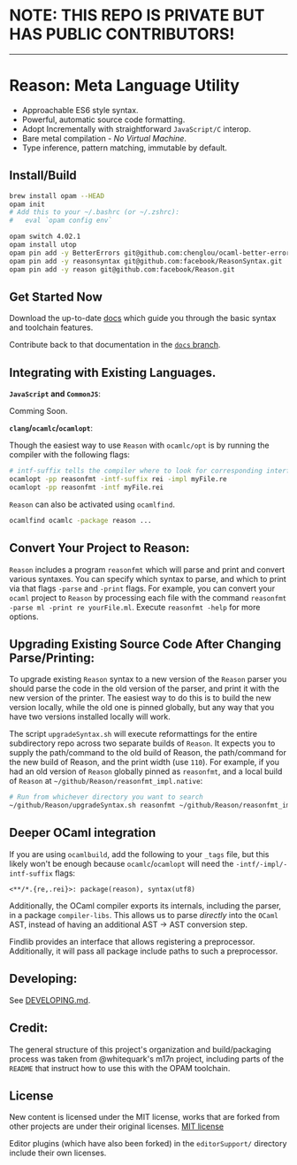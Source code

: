 NOTE: THIS REPO IS PRIVATE BUT HAS PUBLIC CONTRIBUTORS!
=======================================================

-----

Reason: Meta Language Utility
=========================================

- Approachable ES6 style syntax.
- Powerful, automatic source code formatting.
- Adopt Incrementally with straightforward `JavaScript/C` interop.
- Bare metal compilation - *No Virtual Machine*.
- Type inference, pattern matching, immutable by default.

Install/Build
----------
```sh
brew install opam --HEAD
opam init
# Add this to your ~/.bashrc (or ~/.zshrc):
#   eval `opam config env`

opam switch 4.02.1
opam install utop
opam pin add -y BetterErrors git@github.com:chenglou/ocaml-better-errors.git
opam pin add -y reasonsyntax git@github.com:facebook/ReasonSyntax.git
opam pin add -y reason git@github.com:facebook/Reason.git
```

Get Started Now
---------------
Download the up-to-date [docs](https://github.com/facebook/Reason/archive/docs.zip) which guide you through the basic syntax and toolchain features.

Contribute back to that documentation in the [`docs` branch](https://github.com/facebook/Reason/tree/docs).



Integrating with Existing Languages.
------------------------

 **`JavaScript` and `CommonJS`**:

Comming Soon.


**`clang`/`ocamlc`/`ocamlopt`**:

Though the easiest way to use `Reason` with `ocamlc/opt` is by running the compiler with the following flags:
```sh
# intf-suffix tells the compiler where to look for corresponding interface files
ocamlopt -pp reasonfmt -intf-suffix rei -impl myFile.re
ocamlopt -pp reasonfmt -intf myFile.rei
```

`Reason` can also be activated using `ocamlfind`.

``` sh
ocamlfind ocamlc -package reason ...
```

Convert Your Project to Reason:
------------------------------------------------------------
`Reason` includes a program `reasonfmt` which will parse and print and
convert various syntaxes. You can specify which syntax to parse, and
which to print via that flags `-parse` and `-print` flags. For example,
you can convert your `ocaml` project to `Reason` by processing each file
with the command `reasonfmt -parse ml -print re yourFile.ml`. Execute
`reasonfmt -help` for more options.


Upgrading Existing Source Code After Changing Parse/Printing:
------------------------------------------------------------
To upgrade existing `Reason` syntax to a new version of the `Reason` parser
you should parse the code in the old version of the parser, and print it with
the new version of the printer. The easiest way to do this is to build the new
version locally, while the old one is pinned globally, but any way that you
have two versions installed locally will work.

The script `upgradeSyntax.sh` will execute reformattings for the entire
subdirectory repo across two separate builds of `Reason`. It expects you to
supply the path/command to the old build of Reason, the path/command for the
new build of Reason, and the print width (use `110`).  For example, if you had
an old version of `Reason` globally pinned as `reasonfmt`, and a local build of
`Reason` at `~/github/Reason/reasonfmt_impl.native`:

```sh
# Run from whichever directory you want to search
~/github/Reason/upgradeSyntax.sh reasonfmt ~/github/Reason/reasonfmt_impl.native 110
```

Deeper OCaml integration
---------------------------

If you are using `ocamlbuild`, add the following to your `_tags` file, but
this likely won't be enough because `ocamlc`/`ocamlopt` will need the
`-intf/-impl/-intf-suffix` flags:

```
<**/*.{re,.rei}>: package(reason), syntax(utf8)
```

Additionally, the OCaml compiler exports its internals, including the parser,
in a package `compiler-libs`. This allows us to parse *directly* into the
`OCaml` AST, instead of having an additional AST -> AST conversion step.

Findlib provides an interface that allows registering a preprocessor.
Additionally, it will pass all package include paths to such a preprocessor.

Developing:
-------------------------
See [DEVELOPING.md](./developing.md).

Credit:
-------
The general structure of this project's organization and build/packaging
process was taken from @whitequark's m17n project, including parts of the
`README` that instruct how to use this with the OPAM toolchain.

License
-------

New content is licensed under the MIT license, works that are forked from other
projects are under their original licenses.
[MIT license](LICENSE.txt)

Editor plugins (which have also been forked) in the `editorSupport/` directory
include their own licenses.

